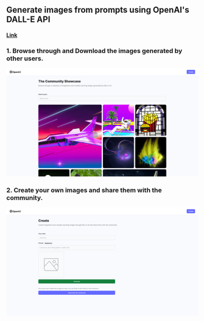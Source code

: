 ## Generate images from prompts using OpenAI's DALL-E API
#### [Link](https://dalle-clone-0.web.app/)
### 1. Browse through and Download the images generated by other users.
![Browse](/readme/image1.png "Browse")
### 2. Create your own images and share them with the community.
![Browse](/readme/image2.png "Browse")